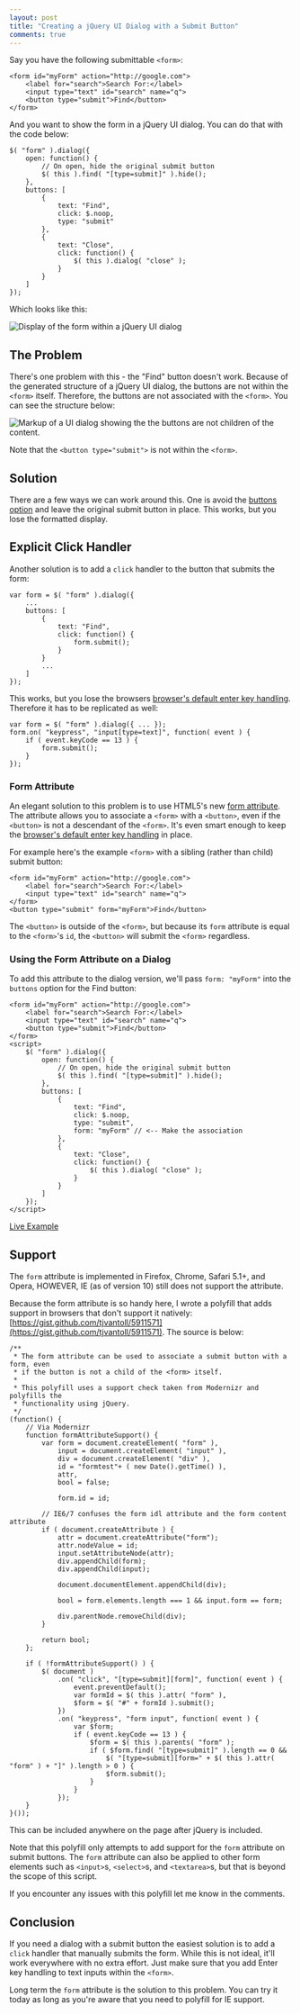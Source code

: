 ```yaml
---
layout: post
title: "Creating a jQuery UI Dialog with a Submit Button"
comments: true
---
```


Say you have the following submittable `<form>`:

<pre class="language-markup"><code class="language-markup">&lt;form id="myForm" action="http://google.com"&gt;
    &lt;label for="search"&gt;Search For:&lt;/label&gt;
    &lt;input type="text" id="search" name="q"&gt;
    &lt;button type="submit"&gt;Find&lt;/button&gt;
&lt;/form&gt;
</code></pre>

And you want to show the form in a jQuery UI dialog. You can do that with the code below:

<pre class="language-javascript"><code class="language-javascript">$( "form" ).dialog({
    open: function() {
        // On open, hide the original submit button
        $( this ).find( "[type=submit]" ).hide();
    },
    buttons: [
        {
            text: "Find",
            click: $.noop,
            type: "submit"
        },
        {
            text: "Close",
            click: function() {
                $( this ).dialog( "close" );
            }
        }
    ]
});
</code></pre>

Which looks like this:

<img src="/images/posts/2013-07-10/form-dialog.png" alt="Display of the form within a jQuery UI dialog">

## The Problem

There's one problem with this - the "Find" button doesn't work. Because of the generated structure of a jQuery UI dialog, the buttons are not within the `<form>` itself. Therefore, the buttons are not associated with the `<form>`. You can see the structure below:

<!-- more -->

<img src="/images/posts/2013-07-10/markup.png" alt="Markup of a UI dialog showing the the buttons are not children of the content.">

Note that the `<button type="submit">` is not within the `<form>`.

## Solution

There are a few ways we can work around this. One is avoid the [buttons option](http://api.jqueryui.com/dialog/#option-buttons) and leave the original submit button in place. This works, but you lose the formatted display.

## Explicit Click Handler

Another solution is to add a `click` handler to the button that submits the form: 

<pre class="language-javascript"><code class="language-javascript">var form = $( "form" ).dialog({
    ...
    buttons: [
        {
            text: "Find",
            click: function() {
                form.submit();
            }
        }
        ...
    ]
});
</code></pre>

This works, but you lose the browsers [browser's default enter key handling](/2013/01/01/enter-should-submit-forms-stop-messing-with-that/). Therefore it has to be replicated as well:

<pre class="language-javascript"><code class="language-javascript">var form = $( "form" ).dialog({ ... });
form.on( "keypress", "input[type=text]", function( event ) {
    if ( event.keyCode == 13 ) {
        form.submit();
    }
});
</code></pre>

### Form Attribute

An elegant solution to this problem is to use HTML5's new [form attribute](https://developer.mozilla.org/en-US/docs/Web/HTML/Element/button#attr-form). The attribute allows you to associate a `<form>` with a `<button>`, even if the `<button>` is not a descendant of the `<form>`. It's even smart enough to keep the [browser's default enter key handling](/2013/01/01/enter-should-submit-forms-stop-messing-with-that/) in place.

For example here's the example `<form>` with a sibling (rather than child) submit button:

<pre class="language-markup"><code class="language-markup">&lt;form id="myForm" action="http://google.com"&gt;
    &lt;label for="search"&gt;Search For:&lt;/label&gt;
    &lt;input type="text" id="search" name="q"&gt;
&lt;/form&gt;
&lt;button type="submit" form="myForm"&gt;Find&lt;/button&gt;
</code></pre>

The `<button>` is outside of the `<form>`, but because its `form` attribute is equal to the `<form>`'s `id`, the `<button>` will submit the `<form>` regardless.

### Using the Form Attribute on a Dialog

To add this attribute to the dialog version, we'll pass `form: "myForm"` into the `buttons` option for the Find button:

<pre class="language-markup line-numbers"><code class="language-markup">&lt;form id="myForm" action="http://google.com"&gt;
    &lt;label for="search"&gt;Search For:&lt;/label&gt;
    &lt;input type="text" id="search" name="q"&gt;
    &lt;button type="submit"&gt;Find&lt;/button&gt;
&lt;/form&gt;
&lt;script&gt;
    $( "form" ).dialog({
        open: function() {
            // On open, hide the original submit button
            $( this ).find( "[type=submit]" ).hide();
        },
        buttons: [
            {
                text: "Find",
                click: $.noop,
                type: "submit",
                form: "myForm" // &lt;-- Make the association
            },
            {
                text: "Close",
                click: function() {
                    $( this ).dialog( "close" );
                }
            }
        ]
    });
&lt;/script&gt;</code></pre>

[Live Example](/demos/2013-07-10/form.html)

## Support

The `form` attribute is implemented in Firefox, Chrome, Safari 5.1+, and Opera, HOWEVER, IE (as of version 10) still does not support the attribute.

Because the form attribute is so handy here, I wrote a polyfill that adds support in browsers that don't support it natively: [https://gist.github.com/tjvantoll/5911571](https://gist.github.com/tjvantoll/5911571). The source is below:

<pre class="language-javascript line-numbers"><code class="language-javascript">/**
 * The form attribute can be used to associate a submit button with a form, even
 * if the button is not a child of the &lt;form&gt; itself.
 * 
 * This polyfill uses a support check taken from Modernizr and polyfills the
 * functionality using jQuery.
 */
(function() {
    // Via Modernizr
    function formAttributeSupport() {
        var form = document.createElement( "form" ),
            input = document.createElement( "input" ),
            div = document.createElement( "div" ),
            id = "formtest"+ ( new Date().getTime() ),
            attr,
            bool = false;
        
            form.id = id;
        
        // IE6/7 confuses the form idl attribute and the form content attribute
        if ( document.createAttribute ) {
            attr = document.createAttribute("form");
            attr.nodeValue = id;
            input.setAttributeNode(attr);
            div.appendChild(form);
            div.appendChild(input);
        
            document.documentElement.appendChild(div);
        
            bool = form.elements.length === 1 && input.form == form;
        
            div.parentNode.removeChild(div);
        }
        
        return bool;
    };
    
    if ( !formAttributeSupport() ) {
        $( document )
            .on( "click", "[type=submit][form]", function( event ) {
                event.preventDefault();
                var formId = $( this ).attr( "form" ),
                $form = $( "#" + formId ).submit();
            })
            .on( "keypress", "form input", function( event ) {
                var $form;
                if ( event.keyCode == 13 ) {
                    $form = $( this ).parents( "form" );
                    if ( $form.find( "[type=submit]" ).length == 0 &&
                        $( "[type=submit][form=" + $( this ).attr( "form" ) + "]" ).length > 0 ) {
                        $form.submit();
                    }
                }
            });
    }
}());</code></pre>


This can be included anywhere on the page after jQuery is included.

Note that this polyfill only attempts to add support for the `form` attribute on submit buttons. The `form` attribute can also be applied to other form elements such as `<input>`s, `<select>`s, and `<textarea>`s, but that is beyond the scope of this script.

If you encounter any issues with this polyfill let me know in the comments.

## Conclusion

If you need a dialog with a submit button the easiest solution is to add a `click` handler that manually submits the form. While this is not ideal, it'll work everywhere with no extra effort. Just make sure that you add Enter key handling to text inputs within the `<form>`.

Long term the `form` attribute is the solution to this problem. You can try it today as long as you're aware that you need to polyfill for IE support.
